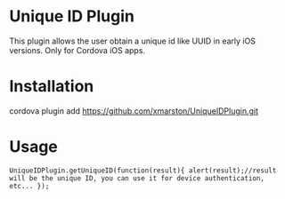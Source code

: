 Unique ID Plugin
=============

This plugin allows the user obtain a unique id like UUID in early iOS versions. Only for Cordova iOS apps.

Installation
============

cordova plugin add https://github.com/xmarston/UniqueIDPlugin.git

Usage
=====
    UniqueIDPlugin.getUniqueID(function(result){ alert(result);//result will be the unique ID, you can use it for device authentication, etc... });